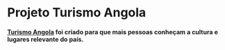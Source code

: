 # Projeto Turismo Angola

#### <a href="https://turismoangola.netlify.app/">Turismo Angola</a> foi criado para que mais pessoas conheçam a cultura e lugares relevante do país.

